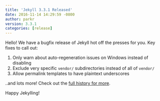 ```yaml
---
title: 'Jekyll 3.3.1 Released'
date: 2016-11-14 14:29:59 -0800
author: parkr
version: 3.3.1
categories: [release]
---
```


Hello! We have a bugfix release of Jekyll hot off the presses for you. Key
fixes to call out:

1. Only warn about auto-regeneration issues on Windows instead of disabling
2. Exclude very specific `vendor/` subdirectories instead of all of `vendor/`
3. Allow permalink templates to have plaintext underscores

..and lots more! Check out the [full history for more](/docs/history/#v3-3-1).

Happy Jekylling!
